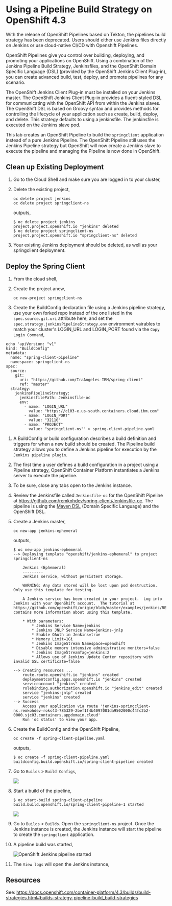 # Using a Pipeline Build Strategy on OpenShift 4.3

With the release of OpenShift Pipelines based on Tekton, the pipelines build strategy has been deprecated. Users should either use Jenkins files directly on Jenkins or use cloud-native CI/CD with Openshift Pipelines.

OpenShift Pipelines give you control over building, deploying, and promoting your applications on OpenShift. Using a combination of the Jenkins Pipeline Build Strategy, Jenkinsfiles, and the OpenShift Domain Specific Language (DSL) (provided by the OpenShift Jenkins Client Plug-in), you can create advanced build, test, deploy, and promote pipelines for any scenario. 

The OpenShift Jenkins Client Plug-in must be installed on your Jenkins master. The OpenShift Jenkins Client Plug-in provides a fluent-styled DSL for communicating with the OpenShift API from within the Jenkins slaves. The OpenShift DSL is based on Groovy syntax and provides methods for controlling the lifecycle of your application such as create, build, deploy, and delete. This strategy defaults to using a jenkinsfile. The jenkinsfile is executed on the Jenkins slave pod.

This lab creates an OpenShift Pipeline to build the `springclient` application instead of a pure Jenkins Pipeline. The OpenShift Pipeline still uses the Jenkins Pipeline strategy but OpenShift will now create a Jenkins slave to execute the pipeline and managing the Pipeline is now done in OpenShift.

## Clean up Existing Deployment

1. Go to the Cloud Shell and make sure you are logged in to your cluster,
1. Delete the existing project,

    ```
    oc delete project jenkins
    oc delete project springclient-ns
    ```

    outputs,

    ```
    $ oc delete project jenkins
    project.project.openshift.io "jenkins" deleted
    $ oc delete project springclient-ns
    project.project.openshift.io "springclient-ns" deleted
    ```

2. Your existing Jenkins deployment should be deleted, as well as your springclient deployment.

## Deploy the Spring Client

1. From the cloud shell,
1. Create the project anew,

    ```
    oc new-project springclient-ns
    ```

1. Create the BuildConfig declaration file using a Jenkins pipeline strategy, use your own forked repo instead of the one listed in the `spec.source.git.uri` attribute here, and set the `spec.strategy.jenkinsPipelineStrategy.env` environment vairables to match your cluster's LOGIN_URL and LOGIN_PORT found via the `Copy Login Command`,

```
echo 'apiVersion: "v1"
kind: "BuildConfig"
metadata:
  name: "spring-client-pipeline"
  namespace: springclient-ns
spec:
  source:
    git:
      uri: "https://github.com/IraAngeles-IBM/spring-client"
      ref: "master"
  strategy:
    jenkinsPipelineStrategy:
      jenkinsfilePath: Jenkinsfile-oc
      env:
        - name: "LOGIN_URL"
          value: "https://c103-e.us-south.containers.cloud.ibm.com"
        - name: "LOGIN_PORT"
          value: "32110"
        - name: "PROJECT"
          value: "springclient-ns"' > spring-client-pipeline.yaml 
```

1. A BuildConfig or build configuration describes a build definition and triggers for when a new build should be created. The Pipeline build strategy allows you to define a Jenkins pipeline for execution by the `Jenkins pipeline plugin`. 

2. The first time a user defines a build configuration in a project using a Pipeline strategy, OpenShift Container Platform instantiates a Jenkins server to execute the pipeline. 

3. To be sure, close any tabs open to the Jenkins instance. 

4. Review the Jenkinsfile called `Jenkinsfile-oc` for the OpenShift Pipeline at https://github.com/remkohdev/spring-client/Jenkinsfile-oc. The pipeline is using the [Maven DSL](https://jenkinsci.github.io/job-dsl-plugin/#path/freeStyleJob-steps-maven) (Domain Specific Language) and the OpenShift DSL.

5. Create a Jenkins master,

    ```
    oc new-app jenkins-ephemeral
    ```

    outputs,

    ```
    $ oc new-app jenkins-ephemeral
    --> Deploying template "openshift/jenkins-ephemeral" to project springclient-ns

        Jenkins (Ephemeral)
        ---------
        Jenkins service, without persistent storage.
        
        WARNING: Any data stored will be lost upon pod destruction. Only use this template for testing.

        A Jenkins service has been created in your project.  Log into Jenkins with your OpenShift account.  The tutorial at https://github.com/openshift/origin/blob/master/examples/jenkins/README.md contains more information about using this template.

        * With parameters:
            * Jenkins Service Name=jenkins
            * Jenkins JNLP Service Name=jenkins-jnlp
            * Enable OAuth in Jenkins=true
            * Memory Limit=1Gi
            * Jenkins ImageStream Namespace=openshift
            * Disable memory intensive administrative monitors=false
            * Jenkins ImageStreamTag=jenkins:2
            * Allows use of Jenkins Update Center repository with invalid SSL certificate=false

    --> Creating resources ...
        route.route.openshift.io "jenkins" created
        deploymentconfig.apps.openshift.io "jenkins" created
        serviceaccount "jenkins" created
        rolebinding.authorization.openshift.io "jenkins_edit" created
        service "jenkins-jnlp" created
        service "jenkins" created
    --> Success
        Access your application via route 'jenkins-springclient-ns.remkohdev-roks43-785329-2bef1f4b4097001da9502000c44fc2b2-0000.sjc03.containers.appdomain.cloud' 
        Run 'oc status' to view your app.
    ```

5. Create the BuildConfig and the OpenShift Pipeline,

    ```
    oc create -f spring-client-pipeline.yaml
    ```

    outputs,

    ```
    $ oc create -f spring-client-pipeline.yaml
    buildconfig.build.openshift.io/spring-client-pipeline created
    ```

6.  Go to `Builds` > `Build Configs`,

    ![](../images/build-configs.png)

7.  Start a build of the pipeline,

    ```
    $ oc start-build spring-client-pipeline
    build.build.openshift.io/spring-client-pipeline-1 started
    ```

    ![](../images/builds.png)

8.  Go to `Builds` > `Builds`. Open the `springclient-ns` project. Once the Jenkins instance is created, the Jenkins instance will start the pipeline to create the `springclient` application.

9.  A pipeline build was started,

    ![OpenShift Jenkins pipeline started](../images/jenkins-pipeline-started.png)

10. The `View logs` will open the Jenkins instance,


## Resources

See: https://docs.openshift.com/container-platform/4.3/builds/build-strategies.html#builds-strategy-pipeline-build_build-strategies
